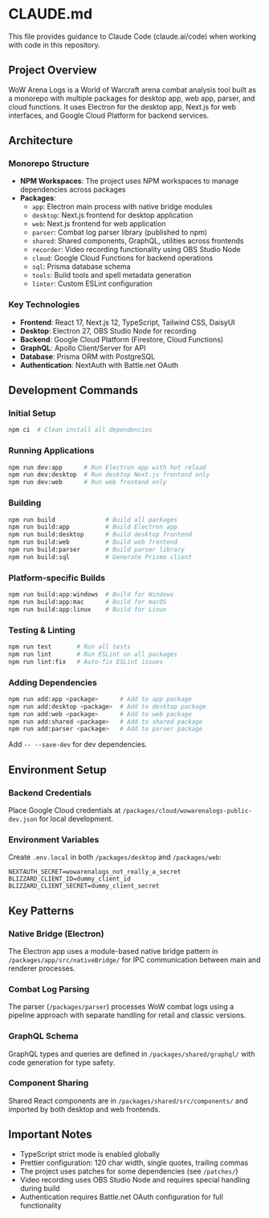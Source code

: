 # CLAUDE.md

This file provides guidance to Claude Code (claude.ai/code) when working with code in this repository.

## Project Overview

WoW Arena Logs is a World of Warcraft arena combat analysis tool built as a monorepo with multiple packages for desktop app, web app, parser, and cloud functions. It uses Electron for the desktop app, Next.js for web interfaces, and Google Cloud Platform for backend services.

## Architecture

### Monorepo Structure
- **NPM Workspaces**: The project uses NPM workspaces to manage dependencies across packages
- **Packages**:
  - `app`: Electron main process with native bridge modules
  - `desktop`: Next.js frontend for desktop application  
  - `web`: Next.js frontend for web application
  - `parser`: Combat log parser library (published to npm)
  - `shared`: Shared components, GraphQL, utilities across frontends
  - `recorder`: Video recording functionality using OBS Studio Node
  - `cloud`: Google Cloud Functions for backend operations
  - `sql`: Prisma database schema
  - `tools`: Build tools and spell metadata generation
  - `linter`: Custom ESLint configuration

### Key Technologies
- **Frontend**: React 17, Next.js 12, TypeScript, Tailwind CSS, DaisyUI
- **Desktop**: Electron 27, OBS Studio Node for recording
- **Backend**: Google Cloud Platform (Firestore, Cloud Functions)
- **GraphQL**: Apollo Client/Server for API
- **Database**: Prisma ORM with PostgreSQL
- **Authentication**: NextAuth with Battle.net OAuth

## Development Commands

### Initial Setup
```bash
npm ci  # Clean install all dependencies
```

### Running Applications
```bash
npm run dev:app      # Run Electron app with hot reload
npm run dev:desktop  # Run desktop Next.js frontend only
npm run dev:web      # Run web frontend only
```

### Building
```bash
npm run build              # Build all packages
npm run build:app          # Build Electron app
npm run build:desktop      # Build desktop frontend
npm run build:web          # Build web frontend  
npm run build:parser       # Build parser library
npm run build:sql          # Generate Prisma client
```

### Platform-specific Builds
```bash
npm run build:app:windows  # Build for Windows
npm run build:app:mac      # Build for macOS
npm run build:app:linux    # Build for Linux
```

### Testing & Linting
```bash
npm run test       # Run all tests
npm run lint       # Run ESLint on all packages
npm run lint:fix   # Auto-fix ESLint issues
```

### Adding Dependencies
```bash
npm run add:app <package>      # Add to app package
npm run add:desktop <package>  # Add to desktop package
npm run add:web <package>      # Add to web package
npm run add:shared <package>   # Add to shared package
npm run add:parser <package>   # Add to parser package
```

Add `-- --save-dev` for dev dependencies.

## Environment Setup

### Backend Credentials
Place Google Cloud credentials at `/packages/cloud/wowarenalogs-public-dev.json` for local development.

### Environment Variables
Create `.env.local` in both `/packages/desktop` and `/packages/web`:
```
NEXTAUTH_SECRET=wowarenalogs_not_really_a_secret
BLIZZARD_CLIENT_ID=dummy_client_id
BLIZZARD_CLIENT_SECRET=dummy_client_secret
```

## Key Patterns

### Native Bridge (Electron)
The Electron app uses a module-based native bridge pattern in `/packages/app/src/nativeBridge/` for IPC communication between main and renderer processes.

### Combat Log Parsing
The parser (`/packages/parser`) processes WoW combat logs using a pipeline approach with separate handling for retail and classic versions.

### GraphQL Schema
GraphQL types and queries are defined in `/packages/shared/graphql/` with code generation for type safety.

### Component Sharing
Shared React components are in `/packages/shared/src/components/` and imported by both desktop and web frontends.

## Important Notes

- TypeScript strict mode is enabled globally
- Prettier configuration: 120 char width, single quotes, trailing commas
- The project uses patches for some dependencies (see `/patches/`)
- Video recording uses OBS Studio Node and requires special handling during build
- Authentication requires Battle.net OAuth configuration for full functionality